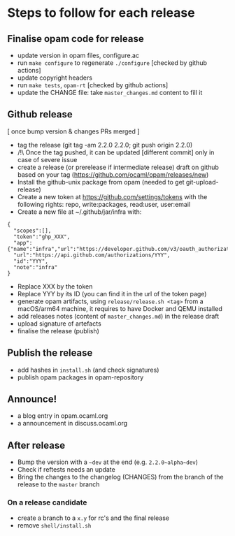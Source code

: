# Steps to follow for each release

## Finalise opam code for release
* update version in opam files, configure.ac
* run `make configure` to regenerate `./configure` [checked by github actions]
* update copyright headers
* run `make tests`, `opam-rt` [checked by github actions]
* update the CHANGE file: take `master_changes.md` content to fill it

## Github release

[ once bump version & changes PRs merged ]
* tag the release (git tag -am 2.2.0 2.2.0; git push origin 2.2.0)
* /!\ Once the tag pushed, it can be updated [different commit] only in case of severe issue
* create a release (or prerelease if intermediate release) draft on github based on your tag (https://github.com/ocaml/opam/releases/new)
* Install the github-unix package from opam (needed to get git-upload-release)
* Create a new token at https://github.com/settings/tokens with the following rights: repo, write:packages, read:user, user:email
* Create a new file at ~/.github/jar/infra with:
```
{
  "scopes":[],
  "token":"ghp_XXX",
  "app":{"name":"infra","url":"https://developer.github.com/v3/oauth_authorizations/"},
  "url":"https://api.github.com/authorizations/YYY",
  "id":"YYY",
  "note":"infra"
}
```
  * Replace XXX by the token
  * Replace YYY by its ID (you can find it in the url of the token page)
* generate opam artifacts, using `release/release.sh <tag>` from a macOS/arm64 machine, it requires to have Docker and QEMU installed
* add releases notes (content of `master_changes.md`) in the release draft
* upload signature of artefacts
* finalise the release (publish)

## Publish the release

* add hashes in `install.sh` (and check signatures)
* publish opam packages in opam-repository

## Announce!

* a blog entry in opam.ocaml.org
* a announcement in discuss.ocaml.org


## After release

* Bump the version with a `~dev` at the end (e.g. `2.2.0~alpha~dev`)
* Check if reftests needs an update
* Bring the changes to the changelog (CHANGES) from the branch of the release to the `master` branch

### On a release candidate
* create a branch to a `x.y` for rc's and the final release
* remove `shell/install.sh`
